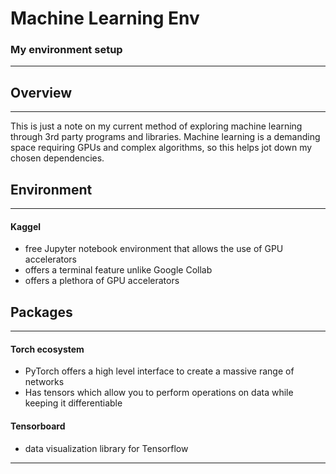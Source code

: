 # Machine Learning Env
### My environment setup
---

## Overview
---
This is just a note on my current method of exploring machine learning through 3rd party programs and libraries. Machine learning is a demanding space requiring GPUs and complex algorithms, so this helps jot down my chosen dependencies.

## Environment
---
#### Kaggel 
- free Jupyter notebook environment that allows the use of GPU accelerators
- offers a terminal feature unlike Google Collab
- offers a plethora of GPU accelerators 


## Packages
---
#### Torch ecosystem
- PyTorch offers a high level interface to create a massive range of networks
- Has tensors which allow you to perform operations on data while keeping it differentiable 

#### Tensorboard
- data visualization library for Tensorflow
---